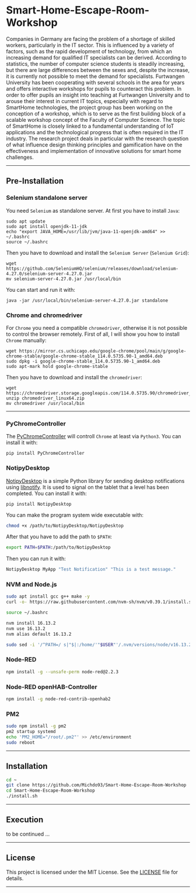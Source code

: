 # Smart-Home-Escape-Room-Workshop

Companies in Germany are facing the problem of a shortage of skilled workers, particularly in the IT sector. This is influenced by a variety of factors, such as the rapid development of technology, from which an increasing demand for qualified IT specialists can be derived. According to statistics, the number of computer science students is steadily increasing, but there are large differences between the sexes and, despite the increase, it is currently not possible to meet the demand for specialists. Furtwangen University has been cooperating with several schools in the area for years and offers interactive workshops for pupils to counteract this problem. In order to offer pupils an insight into teaching at Furtwangen University and to arouse their interest in current IT topics, especially with regard to SmartHome technologies, the project group has been working on the conception of a workshop, which is to serve as the first building block of a scalable workshop concept of the Faculty of Computer Science. The topic of SmartHome is closely linked to a fundamental understanding of IoT applications and the technological progress that is often required in the IT industry. The research project deals in particular with the research question of what influence design thinking principles and gamification have on the effectiveness and implementation of innovative solutions for smart home challenges.

---

## Pre-Installation

### Selenium standalone server

You need `Selenium` as standalone server. At first you have to install `Java`:

```
sudo apt update
sudo apt install openjdk-11-jdk
echo "export JAVA_HOME=/usr/lib/jvm/java-11-openjdk-amd64" >> ~/.bashrc
source ~/.bashrc
```

Then you have to download and install the `Selenium Server` (`Selenium Grid`):

```
wget https://github.com/SeleniumHQ/selenium/releases/download/selenium-4.27.0/selenium-server-4.27.0.jar
mv selenium-server-4.27.0.jar /usr/local/bin
```

You can start and run it with:

```
java -jar /usr/local/bin/selenium-server-4.27.0.jar standalone
```

### Chrome and chromedriver

For `Chrome` you need a compatible `chromedriver`, otherwise it is not possible to control the browser remotely. First of all, I will show you how to install `Chrome` manually:

```
wget https://mirror.cs.uchicago.edu/google-chrome/pool/main/g/google-chrome-stable/google-chrome-stable_114.0.5735.90-1_amd64.deb
sudo dpkg -i google-chrome-stable_114.0.5735.90-1_amd64.deb
sudo apt-mark hold google-chrome-stable
```

Then you have to download and install the `chromedriver`:

```
wget https://chromedriver.storage.googleapis.com/114.0.5735.90/chromedriver_linux64.zip
unzip chromedriver_linux64.zip
mv chromedriver /usr/local/bin
```

---

### PyChromeController

The [PyChromeController](https://github.com/Michdo93/PyChromeController) will controll `Chrome` at least via `Python3`. You can install it with:

```
pip install PyChromeController
```

### NotipyDesktop

[NotipyDesktop]() is a simple Python library for sending desktop notifications using [libnotify](https://developer.gnome.org/libnotify/). It is used to signal on the tablet that a level has been completed. You can install it with:

```
pip install NotipyDesktop
```

You can make the program system wide executable with:

```bash
chmod +x /path/to/NotipyDesktop/NotipyDesktop
```

After that you have to add the path to `$PATH`:

```bash
export PATH=$PATH:/path/to/NotipyDesktop
```

Then you can run it with:

```bash
NotipyDesktop MyApp "Test Notification" "This is a test message."
```

### NVM and Node.js

```bash
sudo apt install gcc g++ make -y
curl -o- https://raw.githubusercontent.com/nvm-sh/nvm/v0.39.1/install.sh | bash

source ~/.bashrc

nvm install 16.13.2
nvm use 16.13.2
nvm alias default 16.13.2

sudo sed -i '/^PATH=/ s|"$|:/home/'"$USER"'/.nvm/versions/node/v16.13.2/bin"|' /etc/environment
```

### Node-RED

```bash
npm install -g --unsafe-perm node-red@2.2.3
```

### Node-RED openHAB-Controller

```bash
npm install -g node-red-contrib-openhab2
```

### PM2

```bash
sudo npm install -g pm2
pm2 startup systemd
echo 'PM2_HOME="/root/.pm2"' >> /etc/environment
sudo reboot
```

---

## Installation

```bash
cd ~
git clone https://github.com/Michdo93/Smart-Home-Escape-Room-Workshop
cd Smart-Home-Escape-Room-Workshop
./install.sh
```

---

## Execution

to be continued ...

---

## License

This project is licensed under the MIT License. See the [LICENSE](LICENSE) file for details.

---

###
